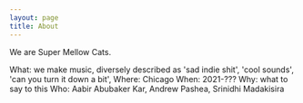 ```yaml
---
layout: page
title: About
---
```


We are Super Mellow Cats. 

What: we make music, diversely described as 'sad indie shit', 'cool sounds', 'can you turn it down a bit', 
Where: Chicago
When: 2021-???
Why: what to say to this
Who: Aabir Abubaker Kar, Andrew Pashea, Srinidhi Madakisira
